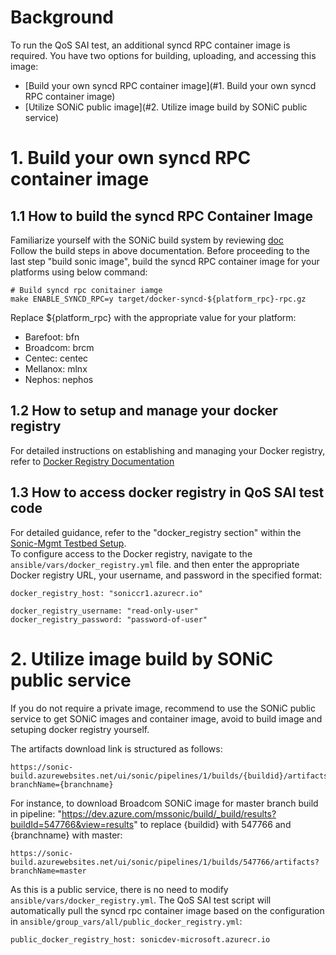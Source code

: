 # Background

To run the QoS SAI test, an additional syncd RPC container image is required. You have two options for building, uploading, and accessing this image:

- [Build your own syncd RPC container image](#1. Build your own syncd RPC container image)
- [Utilize SONiC public image](#2. Utilize image build by SONiC public service)


# 1. Build your own syncd RPC container image

## 1.1 How to build the syncd RPC Container Image

Familiarize yourself with the SONiC build system by reviewing [doc](https://github.com/sonic-net/sonic-buildimage/blob/master/README.md)  
Follow the build steps in above documentation. Before proceeding to the last step "build sonic image", build the syncd RPC container image for your platforms using below command:

```
# Build syncd rpc conitainer iamge
make ENABLE_SYNCD_RPC=y target/docker-syncd-${platform_rpc}-rpc.gz
```

Replace ${platform_rpc} with the appropriate value for your platform:

- Barefoot: bfn
- Broadcom: brcm
- Centec: centec
- Mellanox: mlnx
- Nephos: nephos

## 1.2 How to setup and manage your docker registry

For detailed instructions on establishing and managing your Docker registry, refer to [Docker Registry Documentation](https://docs.docker.com/registry/)

## 1.3 How to access docker registry in QoS SAI test code

For detailed guidance, refer to the "docker_registry section" within the [Sonic-Mgmt Testbed Setup](https://github.com/sonic-net/sonic-mgmt/blob/master/docs/testbed/README.new.testbed.Configuration.md).  
To configure access to the Docker registry, navigate to the `ansible/vars/docker_registry.yml` file. and then enter the appropriate Docker registry URL, your username, and password in the specified format:

```
docker_registry_host: "soniccr1.azurecr.io"

docker_registry_username: "read-only-user"
docker_registry_password: "password-of-user"
```

# 2. Utilize image build by SONiC public service

If you do not require a private image, recommend to use the SONiC public service to get SONiC images and container image, avoid to build image and setuping docker registry yourself.

The artifacts download link is structured as follows:

```
https://sonic-build.azurewebsites.net/ui/sonic/pipelines/1/builds/{buildid}/artifacts?branchName={branchname}
```

For instance, to download Broadcom SONiC image for master branch build in pipeline:
"https://dev.azure.com/mssonic/build/_build/results?buildId=547766&view=results" to replace {buildid} with 547766 and {branchname} with master:

```
https://sonic-build.azurewebsites.net/ui/sonic/pipelines/1/builds/547766/artifacts?branchName=master
```

As this is a public service, there is no need to modify `ansible/vars/docker_registry.yml`. The QoS SAI test script will automatically pull the syncd rpc container image based on the configuration in `ansible/group_vars/all/public_docker_registry.yml`:

```
public_docker_registry_host: sonicdev-microsoft.azurecr.io
```
